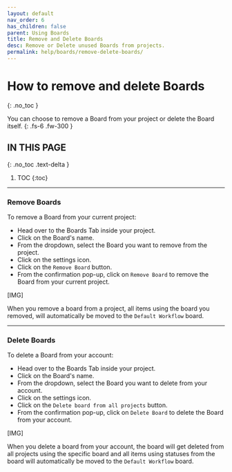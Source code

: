 ```yaml
---
layout: default
nav_order: 6
has_children: false
parent: Using Boards
title: Remove and Delete Boards
desc: Remove or Delete unused Boards from projects.
permalink: help/boards/remove-delete-boards/
---
```

# How to remove and delete Boards
{: .no_toc }

You can choose to remove a Board from your project or delete the Board itself.
{: .fs-6 .fw-300 }

## IN THIS PAGE
{: .no_toc .text-delta }

1. TOC
{:toc}

---

### Remove Boards

To remove a Board from your current project:

- Head over to the Boards Tab inside your project.
- Click on the Board's name.
- From the dropdown, select the Board you want to remove from the project.
- Click on the settings icon.
- Click on the ```Remove Board``` button.
- From the confirmation pop-up, click on ```Remove Board``` to remove the Board from your current project.

[IMG]

When you remove a board from a project, all items using the board you removed, will automatically be moved to the ```Default Workflow``` board.

---

### Delete Boards

To delete a Board from your account:
- Head over to the Boards Tab inside your project.
- Click on the Board's name.
- From the dropdown, select the Board you want to delete from your account.
- Click on the settings icon.
- Click on the ```Delete board from all projects``` button.
- From the confirmation pop-up, click on ```Delete Board``` to delete the Board from your account.

[IMG]

When you delete a board from your account, the board will get deleted from all projects using the specific board and all items using statuses from the board will automatically be moved to the ```Default Workflow``` board. 
